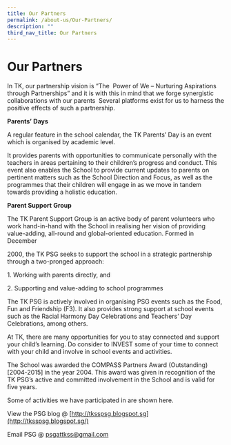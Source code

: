```yaml
---
title: Our Partners
permalink: /about-us/Our-Partners/
description: ""
third_nav_title: Our Partners
---
```

# Our Partners

In TK, our partnership vision is “The  Power of We – Nurturing Aspirations through Partnerships” and it is with this in mind that we forge synergistic collaborations with our parents  Several platforms exist for us to harness the positive effects of such a partnership.

**Parents’** **Days**

A regular feature in the school calendar, the TK Parents’ Day is an event which is organised by academic level.

It provides parents with opportunities to communicate personally with the teachers in areas pertaining to their children’s progress and conduct. This event also enables the School to provide current updates to parents on pertinent matters such as the School Direction and Focus, as well as the programmes that their children will engage in as we move in tandem towards providing a holistic education.

**Parent Support** **Group**

The TK Parent Support Group is an active body of parent volunteers who work hand-in-hand with the School in realising her vision of providing value-adding, all-round and global-oriented education. Formed in December

2000, the TK PSG seeks to support the school in a strategic partnership through a two-pronged approach:

1\. Working with parents directly, and

2\. Supporting and value-adding to school programmes

The TK PSG is actively involved in organising PSG events such as the Food, Fun and Friendship (F3). It also provides strong support at school events such as the Racial Harmony Day Celebrations and Teachers’ Day Celebrations, among others.

At TK, there are many opportunities for you to stay connected and support your child’s learning. Do consider to INVEST some of your time to connect with your child and involve in school events and activities.

The School was awarded the COMPASS Partners Award (Outstanding) \[2004-2015\] in the year 2004. This award was given in recognition of the TK PSG’s active and committed involvement in the School and is valid for five years.

Some of activities we have participated in are shown here.

View the PSG blog @ [http://tksspsg.blogspot.sg](http://tksspsg.blogspot.sg/)

Email PSG @ [psgattkss@gmail.com](mailto:psgattkss@gmail.com)